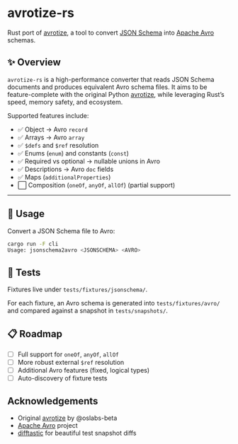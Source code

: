 # avrotize-rs

Rust port of [avrotize](https://github.com/oslabs-beta/avrotize), a tool to convert [JSON Schema](https://json-schema.org/) into [Apache Avro](https://avro.apache.org/) schemas.

## ✨ Overview

`avrotize-rs` is a high-performance converter that reads JSON Schema documents and produces equivalent Avro schema files.
It aims to be feature-complete with the original Python [avrotize](https://github.com/oslabs-beta/avrotize), while leveraging Rust’s speed, memory safety, and ecosystem.

Supported features include:

* ✅ Object → Avro `record`
* ✅ Arrays → Avro `array`
* ✅ `$defs` and `$ref` resolution
* ✅ Enums (`enum`) and constants (`const`)
* ✅ Required vs optional → nullable unions in Avro
* ✅ Descriptions → Avro `doc` fields
* ✅ Maps (`additionalProperties`)
* ⬜ Composition (`oneOf`, `anyOf`, `allOf`) (partial support)

---

## 🚀 Usage

Convert a JSON Schema file to Avro:

```bash
cargo run -F cli
Usage: jsonschema2avro <JSONSCHEMA> <AVRO>
```

## 🧪 Tests

Fixtures live under `tests/fixtures/jsonschema/`.

For each fixture, an Avro schema is generated into `tests/fixtures/avro/` and compared against a snapshot in `tests/snapshots/`.

## 📋 Roadmap

* [ ] Full support for `oneOf`, `anyOf`, `allOf`
* [ ] More robust external `$ref` resolution
* [ ] Additional Avro features (fixed, logical types)
* [ ] Auto-discovery of fixture tests

## Acknowledgements

* Original [avrotize](https://github.com/oslabs-beta/avrotize) by @oslabs-beta
* [Apache Avro](https://avro.apache.org/) project
* [difftastic](https://difftastic.wilfred.me.uk/) for beautiful test snapshot diffs
